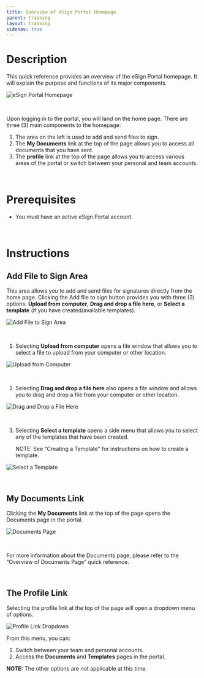 ```yaml
---
title: Overview of eSign Portal Homepage
parent: training
layout: training
sidenav: true
---
```

# Description

This quick reference provides an overview of the eSign Portal homepage. It will explain the purpose and functions of its major components.  

![eSign Portal Homepage]({{site.baseurl}}/assets/uploads/overview_of_esign_portal_homepage_1.png "eSign Portal Homepage")

<p>&nbsp;</p>  

Upon logging in to the portal, you will land on the home page. There are three (3) main components to the homepage:

1. The area on the left is used to add and send files to sign.
2. The **My Documents** link at the top of the page allows you to access all documents that you have sent.
3. The **profile** link at the top of the page allows you to access various areas of the portal or switch between your personal and team accounts.

<p>&nbsp;</p> 

# Prerequisites

* You must have an active eSign Portal account.

<p>&nbsp;</p> 

# Instructions

## Add File to Sign Area

This area allows you to add and send files for signatures directly from the home page. Clicking the Add file to sign button provides you with three (3) options: **Upload from computer**, **Drag and drop a file here**, or **Select a template** (if you have created/available templates).

![Add File to Sign Area]({{site.baseurl}}/assets/uploads/overview_of_esign_portal_homepage_2.png "Add File to Sign Area")

<p>&nbsp;</p> 

1. Selecting **Upload from computer** opens a file window that allows you to select a file to upload from your computer or other location.

![Upload from Computer]({{site.baseurl}}/assets/uploads/overview_of_esign_portal_homepage_3.png "Upload from Computer")

<p>&nbsp;</p> 

2. Selecting **Drag and drop a file here** also opens a file window and allows you to drag and drop a file from your computer or other location.

![Drag and Drop a File Here]({{site.baseurl}}/assets/uploads/overview_of_esign_portal_homepage_4.png "Drag and Drop a File Here")

<p>&nbsp;</p> 

3. Selecting **Select a template** opens a side menu that allows you to select any of the templates that have been created.

   NOTE: See "Creating a Template" for instructions on how to create a template.

![Select a Template]({{site.baseurl}}/assets/uploads/overview_of_esign_portal_homepage_5.png "Select a Template")

<p>&nbsp;</p> 

## My Documents Link

Clicking the **My Documents** link at the top of the page opens the Documents page in the portal.

![Documents Page]({{site.baseurl}}/assets/uploads/overview_of_esign_portal_homepage_6.png "Documents Page")

<p>&nbsp;</p> 

For more information about the Documents page, please refer to the “Overview of Documents Page” quick reference.  

<p>&nbsp;</p> 

## The Profile Link

Selecting the profile link at the top of the page will open a dropdown menu of options.

![Profile Link Dropdown]({{site.baseurl}}/assets/uploads/overview_of_esign_portal_homepage_7.png "Profile Link Dropdown")

From this menu, you can:

1. Switch between your team and personal accounts.
2. Access the **Documents** and **Templates** pages in the portal.

**NOTE:** The other options are not applicable at this time.